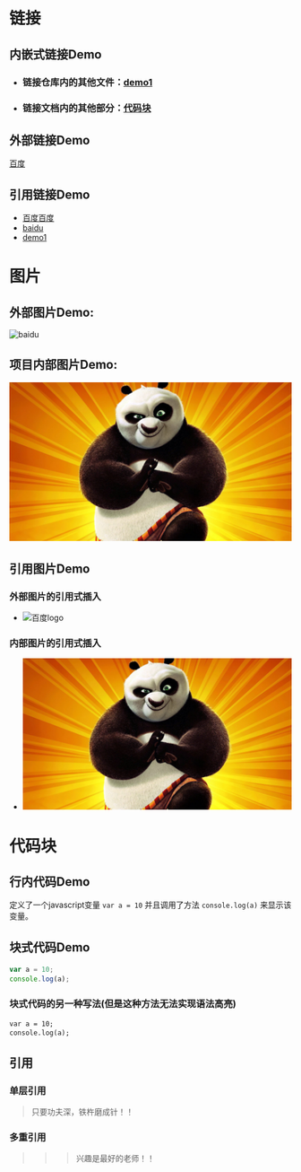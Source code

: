 # 链接

## 内嵌式链接Demo
- ### 链接仓库内的其他文件：[demo1](demo1.md)
- ### 链接文档内的其他部分：[代码块](demo2.md#代码块)

## 外部链接Demo
[百度](https://www.baidu.com)

## 引用链接Demo
- [百度百度][baidu]  
- [baidu]
- [demo1]
# 图片

## 外部图片Demo:
![baidu](https://www.baidu.com/img/PCtm_d9c8750bed0b3c7d089fa7d55720d6cf.png "百度图片")

## 项目内部图片Demo:
![Kung Fu panda](images/panda.jpg "功夫熊猫")

## 引用图片Demo
### 外部图片的引用式插入
- ![][baidu_logo]

### 内部图片的引用式插入
- ![kung fu panda][Kung Fu panda]
# 代码块

## 行内代码Demo
定义了一个javascript变量 `var a = 10`  并且调用了方法 `console.log(a)` 来显示该变量。

## 块式代码Demo
```javascript
var a = 10;
console.log(a);
```

### 块式代码的另一种写法(但是这种方法无法实现语法高亮)
    var a = 10;
    console.log(a);


## 引用
### 单层引用
> 只要功夫深，铁杵磨成针！！

### 多重引用
>>> 兴趣是最好的老师！！

<!-- 定义链接引用 -->
[baidu]:https://www.baidu.com
[demo1]:demo1.md

<!-- 定义图片引用 -->
[baidu_logo]: https://www.baidu.com/img/PCtm_d9c8750bed0b3c7d089fa7d55720d6cf.png "百度logo"
[Kung Fu panda]:images/panda.jpg "功夫熊猫"